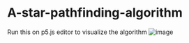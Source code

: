 # A-star-pathfinding-algorithm
Run this on p5.js editor to visualize the algorithm
![image](https://github.com/akshayshekeran/A-star-pathfinding-algorithm/assets/116974006/00dc0f71-71ee-4ea5-a744-59327fdda5b7)

